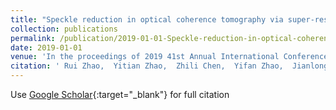 ```yaml
---
title: "Speckle reduction in optical coherence tomography via super-resolution reconstruction"
collection: publications
permalink: /publication/2019-01-01-Speckle-reduction-in-optical-coherence-tomography-via-super-resolution-reconstruction
date: 2019-01-01
venue: 'In the proceedings of 2019 41st Annual International Conference of the IEEE Engineering in Medicine and Biology Society (EMBC)'
citation: ' Rui Zhao,  Yitian Zhao,  Zhili Chen,  Yifan Zhao,  Jianlong Yang,  <b>Yan Hu</b>,  Jun Cheng,  Jiang Liu, &quot;Speckle reduction in optical coherence tomography via super-resolution reconstruction.&quot; In the proceedings of 2019 41st Annual International Conference of the IEEE Engineering in Medicine and Biology Society (EMBC), 2019.'
---
```

Use [Google Scholar](https://scholar.google.com/scholar?q=Speckle+reduction+in+optical+coherence+tomography+via+super+resolution+reconstruction){:target="_blank"} for full citation